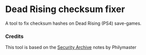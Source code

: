 # Dead Rising checksum fixer

A tool to fix checksum hashes on Dead Rising (PS4) save-games.

### Credits

This tool is based on the [Security Archive](https://community.wemod.com/t/philymasters-security-archive/3923) notes by Philymaster
